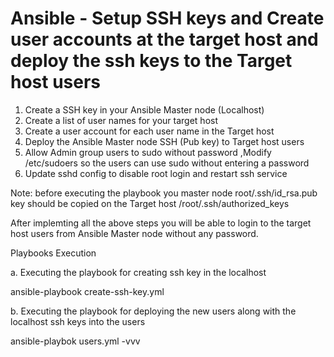 
Ansible - Setup SSH keys and Create user accounts at the target host and deploy the ssh keys to the Target host users
=====================================================================================================================

1. Create a SSH key in your Ansible Master node (Localhost)
2. Create a list of user names for your target host
3. Create a user account for each user name in the Target host
4. Deploy the Ansible Master node SSH (Pub key) to Target host users  
5. Allow Admin group users to sudo without password ,Modify /etc/sudoers so the users can use sudo without entering a password
6. Update sshd config to disable root login and restart ssh service

Note: before executing the playbook you master node root/.ssh/id_rsa.pub  key should be copied  on the Target host /root/.ssh/authorized_keys

After implemting all the above steps you will be able to login to the target host users from Ansible Master node without any password.

Playbooks Execution

a. Executing the playbook for creating ssh key in the localhost

ansible-playbook create-ssh-key.yml

b. Executing the playbook for deploying the new users along with the localhost ssh keys into the users

ansible-playbok users.yml -vvv

